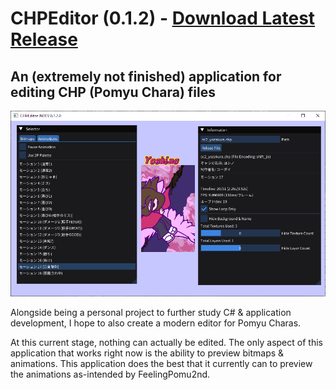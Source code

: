 # CHPEditor (0.1.2) - [Download Latest Release](https://github.com/DragonRatTiger/CHPEditor/releases/latest)
## An (extremely not finished) application for editing CHP (Pomyu Chara) files

![Screenshot of CHPEditor version 0.1.2, displaying Yoshino from Colorful Channel doing its fever win animation](readme/0.png)

Alongside being a personal project to further study C# & application development, I hope to also create a modern editor for Pomyu Charas.

At this current stage, nothing can actually be edited. The only aspect of this application that works right now is the ability to preview bitmaps & animations. This application does the best that it currently can to preview the animations as-intended by FeelingPomu2nd.
